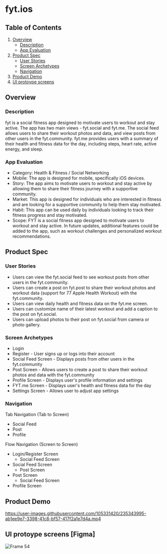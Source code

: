 # fyt.ios

## Table of Contents
1.  [Overview](https://github.com/iamjasonlobo/fyt.ios/blob/main/README.md#Overview)
    - [Description](https://github.com/iamjasonlobo/fyt.ios/blob/main/README.md#description)
    - [App Evaluation](https://github.com/iamjasonlobo/fyt.ios/blob/main/README.md#app-evaluation)
3.  [Product Spec](https://github.com/iamjasonlobo/fyt.ios/blob/main/README.md#Product-Spec)
    -   [User Stories](https://github.com/iamjasonlobo/fyt.ios/blob/main/README.md#User-Stories)
    -   [Screen Archetypes](https://github.com/iamjasonlobo/fyt.ios/blob/main/README.md#Screen-Archetypes)
    -   [Navigation](https://github.com/iamjasonlobo/fyt.ios/blob/main/README.md#Navigation)
4.  [Product Demo](https://github.com/iamjasonlobo/fyt.ios/blob/main/README.md#Product-Demo)
5.  [UI protoype screens](https://github.com/iamjasonlobo/fyt.ios/blob/main/README.md#UI-protoype-screens-figma)

## Overview

### Description

fyt is a social fitness app designed to motivate users to workout and stay active. The app has two main views - fyt.social and fyt.me. The social feed allows users to share their workout photos and data, and view posts from other users in the fyt.community. fyt.me provides users with a summary of their health and fitness data for the day, including steps, heart rate, active energy, and sleep.

### App Evaluation

-   Category: Health & Fitness / Social Networking
-   Mobile: The app is designed for mobile, specifically iOS devices.
-   Story: The app aims to motivate users to workout and stay active by allowing them to share their fitness journey with a supportive community.
-   Market: This app is designed for individuals who are interested in fitness and are looking for a supportive community to help them stay motivated.
-   Habit: This app can be used daily by individuals looking to track their fitness progress and stay motivated.
-   Scope: FYT is a social fitness app designed to motivate users to workout and stay active. In future updates, additional features could be added to the app, such as workout challenges and personalized workout recommendations.

## Product Spec

### User Stories

-   Users can view the fyt.social feed to see workout posts from other users in the fyt.community.
-   Users can create a post on fyt.post to share their workout photos and workout data (support for 77 Apple Health Workout) with the fyt.community.
-   Users can view daily health and fitness data on the fyt.me screen.
-   Users can customize name of their latest workout and add a caption to the post on fyt.social.
-   Users can upload photos to their post on fyt.social from camera or photo gallery.

### Screen Archetypes

-   Login
-   Register - User signs up or logs into their account
-   Social Feed Screen - Displays posts from other users in the fyt.community
-   Post Screen - Allows users to create a post to share their workout photos and data with the fyt.community
-   Profile Screen - Displays user's profile information and settings
-   FYT.me Screen - Displays user's health and fitness data for the day
-   Settings Screen - Allows user to adjust app settings

### Navigation

Tab Navigation (Tab to Screen)

-   Social Feed
-   Post
-   Profile

Flow Navigation (Screen to Screen)

-   Login/Register Screen
    -   Social Feed Screen
-   Social Feed Screen
    -   Post Screen
-   Post Screen
    -   Social Feed Screen
-   Profile Screen

## Product Demo

https://user-images.githubusercontent.com/105331420/235343995-ab1ee9e7-3398-41c8-bf57-417f2a1e7d4a.mp4



## UI protoype screens [Figma]

![Frame 54](https://user-images.githubusercontent.com/105331420/235343726-b086a321-aa65-4c7e-8eec-3d5323f58d26.png)
